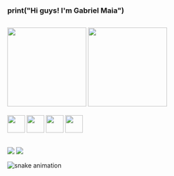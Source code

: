 ### print("Hi guys! I'm Gabriel Maia")

##

<div>
  <img height="180em" src="https://github-readme-stats.vercel.app/api?username=ConsidereSeGerenciado&show_icons=true&theme=transparent"/>
  <img height="180em" src="https://github-readme-stats.vercel.app/api/top-langs/?username=ConsidereSeGerenciado&layout=compact&theme=transparent"/>
</div>

<div style:"display: inline_block"><br>
  <img height="40" src="https://cdn.jsdelivr.net/gh/devicons/devicon@latest/icons/python/python-original.svg" />
  <img height="40" src="https://cdn.jsdelivr.net/gh/devicons/devicon@latest/icons/c/c-original.svg" />
  <img height="40" src="https://cdn.jsdelivr.net/gh/devicons/devicon@latest/icons/html5/html5-original.svg" />       
  <img height="40" src="https://cdn.jsdelivr.net/gh/devicons/devicon@latest/icons/css3/css3-original.svg" />
</div>

##

<div>
  <a href="https://www.linkedin.com/in/gabriel-maia-ba48a228a?utm_source=share&utm_campaign=share_via&utm_content=profile&utm_medium=android_app" target="_blank"><img src="https://img.shields.io/badge/LinkedIn-0077B5?style=for-the-badge&logo=linkedin&logoColor=white" target="_blank"/></a>
  <a href="https://www.instagram.com/gamaia_?igsh=MWtzd3Z1cmtuMmhuOQ==" target="_blank"><img src="https://img.shields.io/badge/Instagram-E4405F?style=for-the-badge&logo=instagram&logoColor=white" target="_blank" /></a>

  ![snake animation](https://github.com/<ConsidereSeGerenciado>/<ConsidereSeGerenciado>/blob/output/github-contribution-grid-snake2.svg)

</div>

